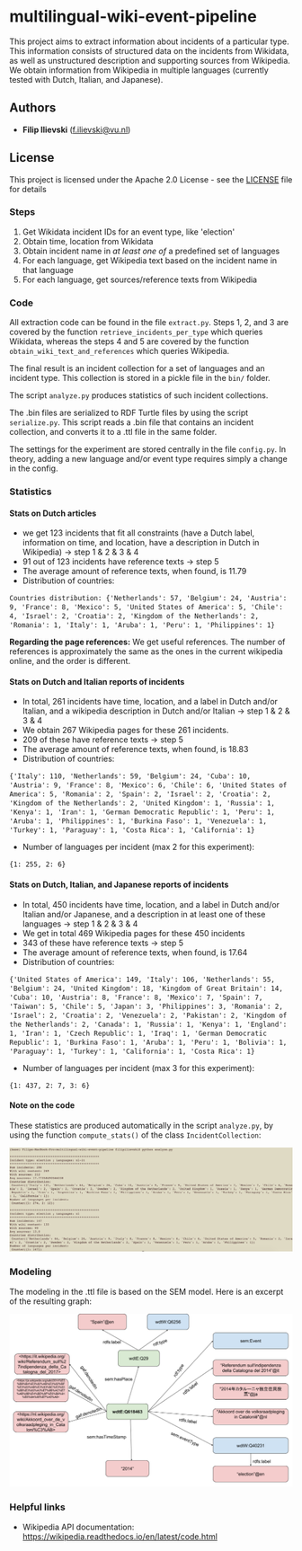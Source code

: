 # multilingual-wiki-event-pipeline

This project aims to extract information about incidents of a particular type. This information consists of structured data on the incidents from Wikidata, as well as unstructured description and supporting sources from Wikipedia. We obtain information from Wikipedia in multiple languages (currently tested with Dutch, Italian, and Japanese).


## Authors

* **Filip Ilievski** (f.ilievski@vu.nl)

## License

This project is licensed under the Apache 2.0 License - see the [LICENSE](LICENSE) file for details

### Steps

1. Get Wikidata incident IDs for an event type, like 'election'
2. Obtain time, location from Wikidata
3. Obtain incident name in *at least one of* a predefined set of languages
4. For each language, get Wikipedia text based on the incident name in that language
5. For each language, get sources/reference texts from Wikipedia

### Code

All extraction code can be found in the file `extract.py`. Steps 1, 2, and 3 are covered by the function `retrieve_incidents_per_type` which queries Wikidata, whereas the steps 4 and 5 are covered by the function `obtain_wiki_text_and_references` which queries Wikipedia.

The final result is an incident collection for a set of languages and an incident type. This collection is stored in a pickle file in the `bin/` folder. 

The script `analyze.py` produces statistics of such incident collections.

The .bin files are serialized to RDF Turtle files by using the script `serialize.py`. This script reads a .bin file that contains an incident collection, and converts it to a .ttl file in the same folder. 

The settings for the experiment are stored centrally in the file `config.py`. In theory, adding a new language and/or event type requires simply a change in the config.

### Statistics

#### Stats on Dutch articles

* we get 123 incidents that fit all constraints (have a Dutch label, information on time, and location, have a description in Dutch in Wikipedia) -> step 1 & 2 & 3 & 4
* 91 out of 123 incidents have reference texts -> step 5
* The average amount of reference texts, when found, is 11.79
* Distribution of countries:

```
Countries distribution: {'Netherlands': 57, 'Belgium': 24, 'Austria': 9, 'France': 8, 'Mexico': 5, 'United States of America': 5, 'Chile': 4, 'Israel': 2, 'Croatia': 2, 'Kingdom of the Netherlands': 2, 'Romania': 1, 'Italy': 1, 'Aruba': 1, 'Peru': 1, 'Philippines': 1}
```

**Regarding the page references:** We get useful references. The number of references is approximately the same as the ones in the current wikipedia online, and the order is different.

#### Stats on Dutch and Italian reports of incidents

* In total, 261 incidents have time, location, and a label in Dutch and/or Italian, and a wikipedia description in Dutch and/or Italian -> step 1 & 2 & 3 & 4
* We obtain 267 Wikipedia pages for these 261 incidents.
* 209 of these have reference texts -> step 5
* The average amount of reference texts, when found, is 18.83
* Distribution of countries:

```
{'Italy': 110, 'Netherlands': 59, 'Belgium': 24, 'Cuba': 10, 'Austria': 9, 'France': 8, 'Mexico': 6, 'Chile': 6, 'United States of America': 5, 'Romania': 2, 'Spain': 2, 'Israel': 2, 'Croatia': 2, 'Kingdom of the Netherlands': 2, 'United Kingdom': 1, 'Russia': 1, 'Kenya': 1, 'Iran': 1, 'German Democratic Republic': 1, 'Peru': 1, 'Aruba': 1, 'Philippines': 1, 'Burkina Faso': 1, 'Venezuela': 1, 'Turkey': 1, 'Paraguay': 1, 'Costa Rica': 1, 'California': 1}
```

* Number of languages per incident (max 2 for this experiment):

```
{1: 255, 2: 6}
```

#### Stats on Dutch, Italian, and Japanese reports of incidents

* In total, 450 incidents have time, location, and a label in Dutch and/or Italian and/or Japanese, and a description in at least one of these languages -> step 1 & 2 & 3 & 4
* We get in total 469 Wikipedia pages for these 450 incidents
* 343 of these have reference texts -> step 5
* The average amount of reference texts, when found, is 17.64
* Distribution of countries:

```
{'United States of America': 149, 'Italy': 106, 'Netherlands': 55, 'Belgium': 24, 'United Kingdom': 18, 'Kingdom of Great Britain': 14, 'Cuba': 10, 'Austria': 8, 'France': 8, 'Mexico': 7, 'Spain': 7, 'Taiwan': 5, 'Chile': 5, 'Japan': 3, 'Philippines': 3, 'Romania': 2, 'Israel': 2, 'Croatia': 2, 'Venezuela': 2, 'Pakistan': 2, 'Kingdom of the Netherlands': 2, 'Canada': 1, 'Russia': 1, 'Kenya': 1, 'England': 1, 'Iran': 1, 'Czech Republic': 1, 'Iraq': 1, 'German Democratic Republic': 1, 'Burkina Faso': 1, 'Aruba': 1, 'Peru': 1, 'Bolivia': 1, 'Paraguay': 1, 'Turkey': 1, 'California': 1, 'Costa Rica': 1}
```

* Number of languages per incident (max 3 for this experiment):

```
{1: 437, 2: 7, 3: 6}
```

#### Note on the code


These statistics are produced automatically in the script `analyze.py`, by using the function `compute_stats()` of the class `IncidentCollection`:

![Alt text](img/analysis.png?raw=true "Analysis")

### Modeling

The modeling in the .ttl file is based on the SEM model. Here is an excerpt of the resulting graph:

![Alt text](img/model.png?raw=true "Model")


### Helpful links

* Wikipedia API documentation:
https://wikipedia.readthedocs.io/en/latest/code.html
